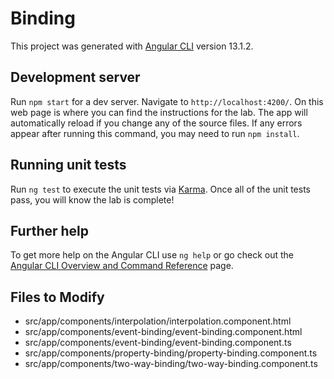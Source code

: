 # Binding

This project was generated with [Angular CLI](https://github.com/angular/angular-cli) version 13.1.2.

## Development server

Run `npm start` for a dev server. Navigate to `http://localhost:4200/`. On this web page is where you can find the instructions for the lab. The app will automatically reload if you change any of the source files. If any errors appear after running this command, you may need to run `npm install`.


## Running unit tests

Run `ng test` to execute the unit tests via [Karma](https://karma-runner.github.io). Once all of the unit tests pass, you will know the lab is complete!


## Further help

To get more help on the Angular CLI use `ng help` or go check out the [Angular CLI Overview and Command Reference](https://angular.io/cli) page.

## Files to Modify
- src/app/components/interpolation/interpolation.component.html
- src/app/components/event-binding/event-binding.component.html
- src/app/components/event-binding/event-binding.component.ts
- src/app/components/property-binding/property-binding.component.ts
- src/app/components/two-way-binding/two-way-binding.component.ts
